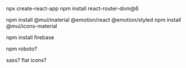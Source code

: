npx create-react-app
npm install react-router-dom@6

npm install @mui/material @emotion/react @emotion/styled
npm install @mui/icons-material

npm install firebase

npm roboto?
  <link
  rel="stylesheet"
  href="https://fonts.googleapis.com/css?family=Roboto:100,200,300,400,500,700&display=swap"
/>

sass?
flat icons?
